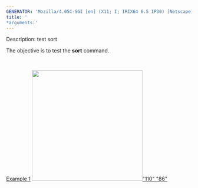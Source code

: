 ```yaml
---
GENERATOR: 'Mozilla/4.05C-SGI [en] (X11; I; IRIX64 6.5 IP30) [Netscape]'
title: '
*arguments:'
---
```


 Description: test sort

   The objective is to test the **sort** command.

    

   [Example 1](description_sort.md)
   [<img height="300" width="300" src="https://lanl.github.io/LaGriT/assets/images/sort_tn.gif">"110"
   "86"](description_sort.md)
